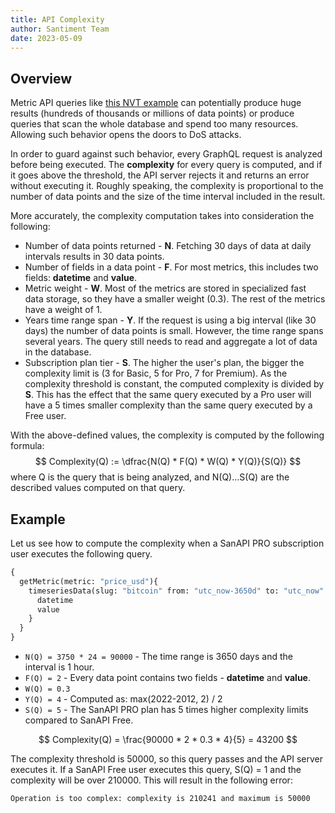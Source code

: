 ```yaml
---
title: API Complexity
author: Santiment Team
date: 2023-05-09
---
```


## Overview

Metric API queries like [this NVT example](/metrics/nvt/index.md#sanapi)
can potentially produce huge results (hundreds of thousands or millions of data
points) or produce queries that scan the whole database and spend too many
resources. Allowing such behavior opens the doors to DoS attacks.

In order to guard against such behavior, every GraphQL request is analyzed
before being executed. The **complexity** for every query is computed, and if it
goes above the threshold, the API server rejects it and returns an error without executing it.
Roughly speaking, the complexity is proportional to the number of data points and the size of
the time interval included in the result.

More accurately, the complexity computation takes into consideration the
following:
- Number of data points returned - **N**. Fetching 30 days of data at daily
  intervals results in 30 data points.
- Number of fields in a data point - **F**. For most metrics, this includes two
  fields: **datetime** and **value**.
- Metric weight - **W**. Most of the metrics are stored in specialized fast data
  storage, so they have a smaller weight (0.3). The rest of the metrics have a
  weight of 1.
- Years time range span - **Y**. If the request is using a big interval (like 30
  days) the number of data points is small. However, the time range spans
  several years. The query still needs to read and aggregate a lot of data in
  the database.
- Subscription plan tier - **S**. The higher the user's plan, the bigger the
  complexity limit is (3 for Basic, 5 for Pro, 7 for Premium). As the complexity
  threshold is constant, the computed complexity is divided by **S**. This has
  the effect that the same query executed by a Pro user will have a 5 times
  smaller complexity than the same query executed by a Free user.

With the above-defined values, the complexity is computed by the following
formula: $$ Complexity(Q) := \dfrac{N(Q) * F(Q) * W(Q) * Y(Q)}{S(Q)} $$ where Q
is the query that is being analyzed, and N(Q)...S(Q) are the described values
computed on that query.


## Example

Let us see how to compute the complexity when a SanAPI PRO subscription user
executes the following query.
```graphql
{
  getMetric(metric: "price_usd"){
    timeseriesData(slug: "bitcoin" from: "utc_now-3650d" to: "utc_now" interval: "1h"){
      datetime
      value
    }
  }
}
```

- `N(Q) = 3750 * 24 = 90000` - The time range is 3650 days and the interval is 1
hour.
- `F(Q) = 2` - Every data point contains two fields - **datetime** and **value**.
- `W(Q) = 0.3`
- `Y(Q) = 4` - Computed as: max(2022-2012, 2) / 2
- `S(Q) = 5` - The SanAPI PRO plan has 5 times higher complexity limits compared to SanAPI Free.

$$
Complexity(Q) = \frac{90000 * 2 * 0.3 * 4}{5} = 43200
$$

The complexity threshold is 50000, so this query passes and the
API server executes it. If a SanAPI Free user executes this query, S(Q) = 1 and
the complexity will be over 210000. This will result in the following error:
```
Operation is too complex: complexity is 210241 and maximum is 50000
```
